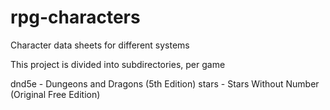 # rpg-characters
Character data sheets for different systems

This project is divided into subdirectories, per game

dnd5e - Dungeons and Dragons (5th Edition)
stars - Stars Without Number (Original Free Edition)
